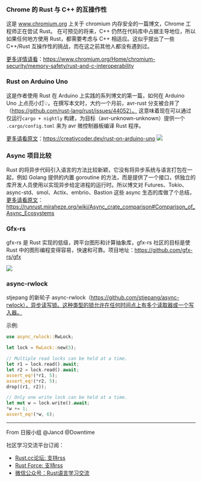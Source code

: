 ### Chrome 的 Rust 与 C++ 的互操作性

这是 www.chromium.org 上关于 chromium 内存安全的一篇博文，Chrome 工程师正在尝试 Rust。 在可预见的将来，C++ 仍然在代码库中占据主导地位，所以如果任何地方使用 Rust，都需要考虑与 C++ 相适应。这似乎提出了一些 C++/Rust 互操作性的挑战，而在这之前其他人都没有遇到过。

[更多详情请看](https://www.chromium.org/Home/chromium-security/memory-safety/rust-and-c-interoperability)：https://www.chromium.org/Home/chromium-security/memory-safety/rust-and-c-interoperability

### Rust on Arduino Uno

这是作者使用 Rust 在 Arduino 上实践的系列博文的第一篇，如何在 Arduino Uno 上点亮小灯💡。在撰写本文时，大约一个月前，avr-rust 分支被合并了（https://github.com/rust-lang/rust/issues/44052）。 这意味着现在可以通过仅运行`cargo + nightly` 构建，为目标（avr-unknown-unknown）提供一个 `.cargo/config.toml` 来为 avr 微控制器板编译 Rust 程序。

 [更多请看原文](https://creativcoder.dev/rust-on-arduino-uno)：https://creativcoder.dev/rust-on-arduino-uno
![](https://images.unsplash.com/photo-1597792134982-4afde30f32fa?ixlib=rb-1.2.1&q=80&fm=jpg&crop=entropy&cs=tinysrgb&dl=creativcoder-CbLyJEh23rA-unsplash.jpg&w=1920)

### Async 项目比较

Rust 的将异步代码引入语言的方法比较新颖，它没有将异步系统与语言打包在一起，例如 Golang 提供的内置 goroutine 的方法，而是提供了一个接口，供独立的库开发人员使用以实现异步给定进程的运行时。所以博文对 Futures、Tokio、async-std、smol、Actix、embrio、Bastion 这些 async 生态的库做了个总结，[更多请看原文](https://runrust.miraheze.org/wiki/Async_crate_comparison#Comparison_of_Async_Ecosystems)：https://runrust.miraheze.org/wiki/Async_crate_comparison#Comparison_of_Async_Ecosystems

### Gfx-rs 

gfx-rs 是 Rust 实现的低级，跨平台图形和计算抽象库，gfx-rs 社区的目标是使 Rust 中的图形编程变得容易，快速和可靠。项目地址：https://github.com/gfx-rs/gfx

![](https://gfx-rs.github.io/img/wgpu-importance-shadows.png)

### async-rwlock

stjepang 的新轮子 async-rwlock（https://github.com/stjepang/async-rwlock），异步读写锁。这种类型的锁允许在任何时间点上有多个读取器或一个写入器。

示例:
```rust
use async_rwlock::RwLock;

let lock = RwLock::new(5);

// Multiple read locks can be held at a time.
let r1 = lock.read().await;
let r2 = lock.read().await;
assert_eq!(*r1, 5);
assert_eq!(*r2, 5);
drop((r1, r2));

// Only one write lock can be held at a time.
let mut w = lock.write().await;
*w += 1;
assert_eq!(*w, 6);
```

---

From 日报小组 @Jancd @Downtime

社区学习交流平台订阅：
- [Rust.cc论坛: 支持rss](https://rust.cc)
- [Rust Force: 支持rss](https://rustforce.net/)
- [微信公众号：Rust语言学习交流](https://rust.cc/article?id=ed7c9379-d681-47cb-9532-0db97d883f62)
